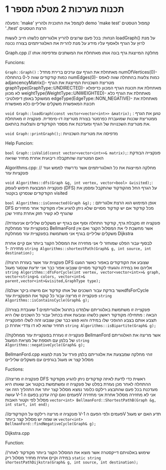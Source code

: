 # תכנות מערכות 2 מטלה מספר 1
הפעלה:
'make' לקמפל את התוכנית ולהריץ demo
'make test' קמפול הטסטים
'./test' הרצת הטסטים 



הנחות: בכל פעם שרוצים להריץ אלגוריתם כלשהו חייב לעשות loadGraph() על מנת 
לרוץ על הגרף ולאסוף עליו מידע על מנת להרית את האלגוריתמים בצורה נכונה


Graph.cpp 
// מחלקה המייצגת גרף בונה אותו מאתחלת את המשתנים ומדפיסה אותו

Funcions:

`Graph::Graph()` :  מאתחלת את הגרף עם ערכים ברירת מחדל
numOfVertices(0)- כמות קודקודים שווה ל-0 בהתחלה
numEdges(0)- כמות צלעות בהתחלה שווה לאפס
adjancencyMatrix()- מטריצת השכנויות המייצגת את הגרף
graphType(GraphType::UNDIRECTED)- מאתחלת את תכונת הגרף המכוון כדיפולא לא מכוון
weightType(WeightType::UNWEIGHTED)- מאתחלת את הגרף כלא ממשוקל באופן דיפולטיבי
edgeType(EdgeType::NON_NEGATIVE)- מאתחלת את תכונת המאפשרת משקלים שליליים כלא מאפשרת


`void Graph::loadGraph(const vector<vector<int>> &matrix);` :  טוען את הגרף ממטריצת שכנות שמועברת כפרמטר בצורת מטריצה דו-מימדית. פונקציה זו מאתחלת את מטריצת השכנויות של הגרף ומעדכנת את מספר הקודקודים והצלעות בהתאם.

`void Graph::printGraph();`: מדפיסה את מטריצת השכנויות 

Help Funcion:

`bool Graph::isValid(const vector<vector<int>>& matrix);`: פונקצייה הבודקת האם המטריצה שהתקבלה ריבועית אחרת מחזיר שגיאה


Algorithms.cpp:
// מחלקה המייצגת את כל האלגוריתמים אשר נדרשתי לממש ועוד פונקציות עזר


`void Algorithms::dfs(Graph &g, int vertex, vector<bool> &visited);`: פונקצייה המבצעת חיפוש לעומק (DFS) על הגרף החל מהקודקוד שהתקבל ומסמן את הקודקודים שנסרקו בוקטור visited 

`bool Algorithms::isConnected(Graph &g);` :
אופן המימוש הוא הרצת אלגוריתם DFS מכל קודקוד אם יש קודקוד מסויים שלא ניתן להגיע אליו מקודקוד אחר מחזירים שהגרף לא קשיר חזק אחרת נחזיר שכן


//פונקציה זזו מקבלת גרף, קודקוד התחלה וסוף אם בגרף יש משקלים שליליים אנינעזרת בפונקציית עזר ממחלקת BellmanFord אשר מחשבת לי את המסלול הקצר ואם אין משקלים שליליים בגרף אני משתמשת בפונקציית עזר ממחלקת Dijkstra 

לבסוף עבור הפלט שמוחזר לי אני מחזירה את המסלול הקצר ביותר אם קיים אחרת מחזירה -1
`string Algorithms::shortestPath(Graph& g, int source, int destination);`

//פונקצית עזר אשר בעזרת הרצת DFS שצובע את הקודקודים באפור כאשר הגענו אליהם ואז במידה והגעתי לקודקוד מסויים שצבעו אפור כבר אני יודעת שנסגר מעגל
`string Algorithms::dfsForCycle(int vertex, vector<vector<int>>& graph, vector<string>& colors, vector<int>& parent,vector<int>&visited,GraphType type);`

//אשר בודקת עבור השכנים של אותו קודקוד אם מישהו ביקר אצלםdfsForCycle פונקצייה זו מריצה עבור כל קוקוד את הפונקציית עזר 
`string Algorithms::isContainsCycle(Graph& g);`

//פונקצייה זו משתמשת באלגוריתם שלמדנו בתרגול אלגוריתמים 1 שעובדת בצורה הבאה :
 מתחילה מקודקוד ראשון כלשהו וצובעת אותו בכחול עבור כל השכנים שלו היא תצבע אותם בצבע ההופכי שלו במידה והוא פגש כבר שכן שצבעו זהה לשלו הפונקצייה תחזיר שהוא לא דו צדדי אחרת כן
`string Algorithms::isBipartite(Graph& g);`

//פונקצייה זו נעזרת בפונקציית עזר ממחלקת BellmanFord 
אשר מריצה את האלגוריתם של בלמן עם תוספת של מציאת המעגל 
`string Algorithms::negativeCycle(Graph& g);`


BellmanFord.cpp
זוהי מחלקה שמבצעת את אלגוריתם בלמן פורד על מנת למצוא מסלול קצר או מעגל בגרפים עם משקלים שליליים 

Fuctions:

//פונקציה זו מריצה DFS ראשית כדי לדעת לאיזה קודקודים ניתן להגיע מקודקוד ההתחלה לאחר מכן נעזרת בפלט של פונקציה זו ומשתמשת בוקטור אב שאותו היא מעדכנת בכל פעם שהתבצע רילקס כלומר נמצא מסלול קצר יותר את התהליך הזה אני עושה V-1 פעמים ואם קרה עדכון בפעם הV אני לא מחזירה מסלול אחרת אני מחזירה מסלול לפי וקטור האבות
`vector<int> BellmanFord::ShortestPathB(Graph &g, int start, int end);`


//פונקציה זו מריצה רילקס על הקודקודים V-1 פעמים ולפי הפעם הV תדע האם יש מעגל או שמה יש מסלול קצר ביותר 
`vector<int> BellmanFord::findNegativeCycle(Graph& g);`

Dijkstra.cpp

Function:

//שימוש באלגויתם דייקסטרה אשר מוצא את המסלול הקצר ביותר מקודקוד לאחר במידה וקיים אחרת מחזיר מסלול ריק
`static string shortestPathDijkstra(Graph& g, int source, int destination);`